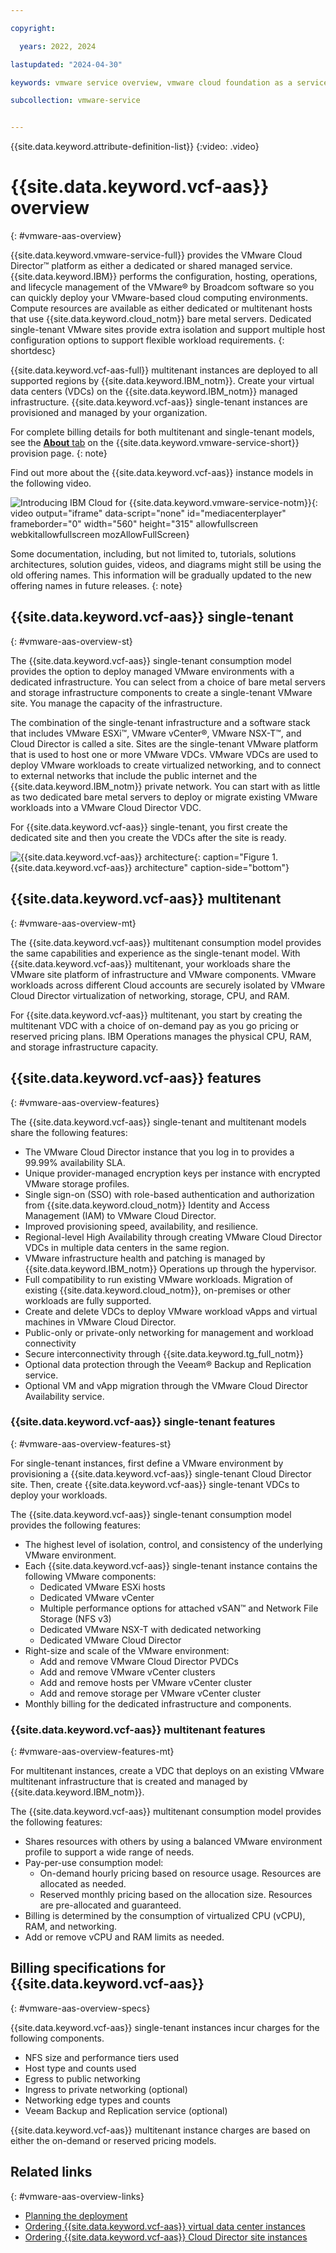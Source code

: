 ```yaml
---

copyright:

  years: 2022, 2024

lastupdated: "2024-04-30"

keywords: vmware service overview, vmware cloud foundation as a service, vmware cloud foundation as a service overview, vmware cloud foundation as a service introduction, VCF as a Service

subcollection: vmware-service


---
```


{{site.data.keyword.attribute-definition-list}}
{:video: .video}

# {{site.data.keyword.vcf-aas}} overview
{: #vmware-aas-overview}

{{site.data.keyword.vmware-service-full}} provides the VMware Cloud Director™ platform as either a dedicated or shared managed service. {{site.data.keyword.IBM}} performs the configuration, hosting, operations, and lifecycle management of the VMware® by Broadcom software so you can quickly deploy your VMware-based cloud computing environments. Compute resources are available as either dedicated or multitenant hosts that use {{site.data.keyword.cloud_notm}} bare metal servers. Dedicated single-tenant VMware sites provide extra isolation and support multiple host configuration options to support flexible workload requirements.
{: shortdesc}

{{site.data.keyword.vcf-aas-full}} multitenant instances are deployed to all supported regions by {{site.data.keyword.IBM_notm}}. Create your virtual data centers (VDCs) on the {{site.data.keyword.IBM_notm}} managed infrastructure. {{site.data.keyword.vcf-aas}} single-tenant instances are provisioned and managed by your organization.

For complete billing details for both multitenant and single-tenant models, see the [**About** tab](https://cloud.ibm.com/vmware/vmware_as_a_service/provision/vdc_mt) on the {{site.data.keyword.vmware-service-short}} provision page.
{: note}

Find out more about the {{site.data.keyword.vcf-aas}} instance models in the following video.

![Introducing IBM Cloud for {{site.data.keyword.vmware-service-notm}}](https://cdnapisec.kaltura.com/html5/html5lib/v2.101/mwEmbedFrame.php/p/1773841/uiconf_id/27941801/entry_id/1_mrpl7ue5?wid=_1773841&iframeembed=true&entry_id=1_mrpl7ue5){: video output="iframe" data-script="none" id="mediacenterplayer" frameborder="0" width="560" height="315" allowfullscreen webkitallowfullscreen mozAllowFullScreen}

Some documentation, including, but not limited to, tutorials, solutions architectures, solution guides, videos, and diagrams might still be using the old offering names. This information will be gradually updated to the new offering names in future releases.
{: note}

## {{site.data.keyword.vcf-aas}} single-tenant
{: #vmware-aas-overview-st}

The {{site.data.keyword.vcf-aas}} single-tenant consumption model provides the option to deploy managed VMware environments with a dedicated infrastructure. You can select from a choice of bare metal servers and storage infrastructure components to create a single-tenant VMware site. You manage the capacity of the infrastructure.

The combination of the single-tenant infrastructure and a software stack that includes VMware ESXi™, VMware vCenter®, VMware NSX-T™, and Cloud Director is called a site. Sites are the single-tenant VMware platform that is used to host one or more VMware VDCs. VMware VDCs are used to deploy VMware workloads to create virtualized networking, and to connect to external networks that include the public internet and the {{site.data.keyword.IBM_notm}} private network. You can start with as little as two dedicated bare metal servers to deploy or migrate existing VMware workloads into a VMware Cloud Director VDC.

For {{site.data.keyword.vcf-aas}} single-tenant, you first create the dedicated site and then you create the VDCs after the site is ready.

![{{site.data.keyword.vcf-aas}} architecture](../images/vmware-aas-archi.svg){: caption="Figure 1. {{site.data.keyword.vcf-aas}} architecture" caption-side="bottom"}

## {{site.data.keyword.vcf-aas}} multitenant
{: #vmware-aas-overview-mt}

The {{site.data.keyword.vcf-aas}} multitenant consumption model provides the same capabilities and experience as the single-tenant model. With {{site.data.keyword.vcf-aas}} multitenant, your workloads share the VMware site platform of infrastructure and VMware components. VMware workloads across different Cloud accounts are securely isolated by VMware Cloud Director virtualization of networking, storage, CPU, and RAM.

For {{site.data.keyword.vcf-aas}} multitenant, you start by creating the multitenant VDC with a choice of on-demand pay as you go pricing or reserved pricing plans. IBM Operations manages the physical CPU, RAM, and storage infrastructure capacity.

## {{site.data.keyword.vcf-aas}} features
{: #vmware-aas-overview-features}

The {{site.data.keyword.vcf-aas}} single-tenant and multitenant models share the following features:

* The VMware Cloud Director instance that you log in to provides a 99.99% availability SLA.
* Unique provider-managed encryption keys per instance with encrypted VMware storage profiles.
* Single sign-on (SSO) with role-based authentication and authorization from {{site.data.keyword.cloud_notm}} Identity and Access Management (IAM) to VMware Cloud Director.
* Improved provisioning speed, availability, and resilience.
* Regional-level High Availability through creating VMware Cloud Director VDCs in multiple data centers in the same region.
* VMware infrastructure health and patching is managed by {{site.data.keyword.IBM_notm}} Operations up through the hypervisor.
* Full compatibility to run existing VMware workloads. Migration of existing {{site.data.keyword.cloud_notm}}, on-premises or other workloads are fully supported.
* Create and delete VDCs to deploy VMware workload vApps and virtual machines in VMware Cloud Director.
* Public-only or private-only networking for management and workload connectivity
* Secure interconnectivity through {{site.data.keyword.tg_full_notm}}
* Optional data protection through the Veeam® Backup and Replication service.
* Optional VM and vApp migration through the VMware Cloud Director Availability service.

### {{site.data.keyword.vcf-aas}} single-tenant features
{: #vmware-aas-overview-features-st}

For single-tenant instances, first define a VMware environment by provisioning a {{site.data.keyword.vcf-aas}} single-tenant Cloud Director site. Then, create {{site.data.keyword.vcf-aas}} single-tenant VDCs to deploy your workloads.

The {{site.data.keyword.vcf-aas}} single-tenant consumption model provides the following features:

* The highest level of isolation, control, and consistency of the underlying VMware environment.
* Each {{site.data.keyword.vcf-aas}} single-tenant instance contains the following VMware components:
   * Dedicated VMware ESXi hosts
   * Dedicated VMware vCenter
   * Multiple performance options for attached vSAN™ and Network File Storage (NFS v3)
   * Dedicated VMware NSX-T with dedicated networking
   * Dedicated VMware Cloud Director
* Right-size and scale of the VMware environment:
   * Add and remove VMware Cloud Director PVDCs
   * Add and remove VMware vCenter clusters
   * Add and remove hosts per VMware vCenter cluster
   * Add and remove storage per VMware vCenter cluster
* Monthly billing for the dedicated infrastructure and components.

### {{site.data.keyword.vcf-aas}} multitenant features
{: #vmware-aas-overview-features-mt}

For multitenant instances, create a VDC that deploys on an existing VMware multitenant infrastructure that is created and managed by {{site.data.keyword.IBM_notm}}.

The {{site.data.keyword.vcf-aas}} multitenant consumption model provides the following features:

* Shares resources with others by using a balanced VMware environment profile to support a wide range of needs.
* Pay-per-use consumption model:
   * On-demand hourly pricing based on resource usage. Resources are allocated as needed.
   * Reserved monthly pricing based on the allocation size. Resources are pre-allocated and guaranteed.
* Billing is determined by the consumption of virtualized CPU (vCPU), RAM, and networking.
* Add or remove vCPU and RAM limits as needed.

## Billing specifications for {{site.data.keyword.vcf-aas}}
{: #vmware-aas-overview-specs}

{{site.data.keyword.vcf-aas}} single-tenant instances incur charges for the following components.

* NFS size and performance tiers used
* Host type and counts used
* Egress to public networking
* Ingress to private networking (optional)
* Networking edge types and counts
* Veeam Backup and Replication service (optional)

{{site.data.keyword.vcf-aas}} multitenant instance charges are based on either the on-demand or reserved pricing models.

## Related links
{: #vmware-aas-overview-links}

* [Planning the deployment](/docs/vmware-service?topic=vmware-service-tenant-plan-deploy)
* [Ordering {{site.data.keyword.vcf-aas}} virtual data center instances](/docs/vmware-service?topic=vmware-service-vdc-adding)
* [Ordering {{site.data.keyword.vcf-aas}} Cloud Director site instances](/docs/vmware-service?topic=vmware-service-tenant-ordering)
